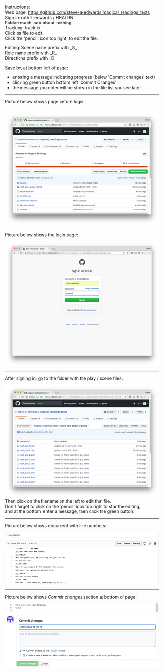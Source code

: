 Instructions:<br/>
Web page:   https://github.com/steve-a-edwards/magical_readings_texts<br/>
Sign in:      ruth-l-edwards / HNATRN<br/>
Folder:     much-ado-about-nothing<br/>
Tracking:   track.txt<br/>
Click on file to edit.<br/>
Click the 'pencil' icon top right, to edit the file.<br/>
<p/>
Editing:
Scene name prefix with    _S_<br/>
Role name prefix with     _R_<br/>
Directions prefix with    _D_<br/>

Save by, at bottom left of page:
- entering a message indicating progress (below 'Commit changes' text) 
- clicking green button bottom left 'Commit Changes'
- the message you enter will be shown in the file list you see later

---
Picture below shows page before login:

![Logging in](images/A-Initial-Page-Before-Login.png)
<br/>
---
Picture below shows the login page:

![Logging in](images/B-Login-Page.png)
<br/>

---
After signing in, go to the folder with the play / scene files:

![Edit document](images/C-Choose-Folder-Scenes.png)
<br/>
Then click on the filename on the left to edit that file.<br/>
Don't forget to click on the 'pencil' icon top right to star the editing, <br/>
and at the bottom, enter a message, then click the green button.
<p/>

---
Picture below shows document with line numbers:

![Edit document](images/D-Edit-Page.png)
<br/>
<p/>

---
Picture below shows <i>Commit changes</i> section at bottom of page:

![Commit changes](images/E-Commit-Changes.png)
<br/>

